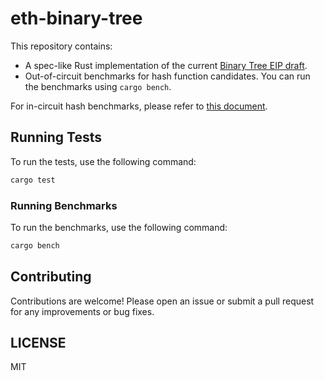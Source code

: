 # eth-binary-tree

This repository contains:

- A spec-like Rust implementation of the current [Binary Tree EIP draft](https://hackmd.io/@jsign/binary-tree-draft-eip). 
- Out-of-circuit benchmarks for hash function candidates. You can run the benchmarks using `cargo bench`.

For in-circuit hash benchmarks, please refer to [this document](https://hackmd.io/@han/bench-hash-in-snark).

## Running Tests

To run the tests, use the following command:

```sh
cargo test
```

### Running Benchmarks

To run the benchmarks, use the following command:

```sh
cargo bench
```

## Contributing

Contributions are welcome! Please open an issue or submit a pull request for any improvements or bug fixes.

## LICENSE

MIT

